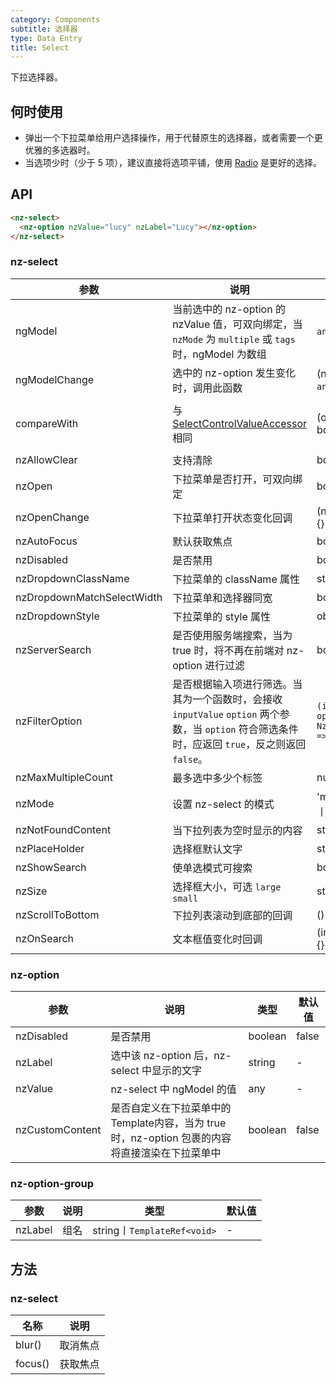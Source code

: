 ```yaml
---
category: Components
subtitle: 选择器
type: Data Entry
title: Select
---
```


下拉选择器。

## 何时使用

- 弹出一个下拉菜单给用户选择操作，用于代替原生的选择器，或者需要一个更优雅的多选器时。
- 当选项少时（少于 5 项），建议直接将选项平铺，使用 [Radio](/components/radio/zh) 是更好的选择。

## API

```html
<nz-select>
  <nz-option nzValue="lucy" nzLabel="Lucy"></nz-option>
</nz-select>
```

### nz-select

| 参数 | 说明 | 类型 | 默认值 |
| --- | --- | --- | --- |
| ngModel | 当前选中的 nz-option 的 nzValue 值，可双向绑定，当 `nzMode` 为 `multiple` 或 `tags` 时，ngModel 为数组 | `any 丨 any[]` | - |
| ngModelChange | 选中的 nz-option 发生变化时，调用此函数 | (ngModel:`any 丨 any[]`)=>{} | - |
| compareWith | 与 [SelectControlValueAccessor](https://angular.io/api/forms/SelectControlValueAccessor#caveat-option-selection) 相同 | (o1: any, o2: any) => boolean | (o1: any, o2: any) => o1===o2 |
| nzAllowClear | 支持清除 | boolean | false |
| nzOpen | 下拉菜单是否打开，可双向绑定 | boolean | false |
| nzOpenChange | 下拉菜单打开状态变化回调 | (nzOpen:boolean)=>{} | false |
| nzAutoFocus | 默认获取焦点 | boolean | false |
| nzDisabled | 是否禁用 | boolean | false |
| nzDropdownClassName | 下拉菜单的 className 属性 | string | - |
| nzDropdownMatchSelectWidth | 下拉菜单和选择器同宽 | boolean | true |
| nzDropdownStyle | 下拉菜单的 style 属性 | object | - |
| nzServerSearch | 是否使用服务端搜索，当为 true 时，将不再在前端对 nz-option 进行过滤 | boolean | false |
| nzFilterOption | 是否根据输入项进行筛选。当其为一个函数时，会接收 `inputValue` `option` 两个参数，当 `option` 符合筛选条件时，应返回 `true`，反之则返回 `false`。 | `(input?: string, option?: NzOptionComponent) => boolean;` | - |
| nzMaxMultipleCount | 最多选中多少个标签| number | Infinity |
| nzMode | 设置 nz-select 的模式 | 'multiple' 丨 'tags' 丨 'default' | 'default' |
| nzNotFoundContent | 当下拉列表为空时显示的内容 | string | - |
| nzPlaceHolder | 选择框默认文字 | string | - |
| nzShowSearch | 使单选模式可搜索 | boolean | false |
| nzSize | 选择框大小，可选 `large` `small` | string | default |
| nzScrollToBottom | 下拉列表滚动到底部的回调 | ()=>{} | - |
| nzOnSearch | 文本框值变化时回调 | (inputValue:string)=>{} |  |


### nz-option

| 参数 | 说明 | 类型 | 默认值 |
| --- | --- | --- | --- |
| nzDisabled | 是否禁用 | boolean | false |
| nzLabel | 选中该 nz-option 后，nz-select 中显示的文字 | string | - |
| nzValue | nz-select 中 ngModel 的值 | any | - |
| nzCustomContent | 是否自定义在下拉菜单中的Template内容，当为 true 时，nz-option 包裹的内容将直接渲染在下拉菜单中 | boolean | false |

### nz-option-group

| 参数 | 说明 | 类型 | 默认值 |
| --- | --- | --- | --- |
| nzLabel | 组名 | string丨`TemplateRef<void>` | - |


## 方法

### nz-select

| 名称 | 说明 |
| --- | --- |
| blur() | 取消焦点 |
| focus() | 获取焦点 |

